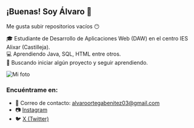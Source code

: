 ## ¡Buenas! Soy Álvaro 👋

Me gusta subir repositorios vacíos 😶

🎓 Estudiante de Desarrollo de Aplicaciones Web (DAW) en el centro IES Alixar (Castilleja).  
💻 Aprendiendo Java, SQL, HTML entre otros.  
🚀 Buscando iniciar algún proyecto y seguir aprendiendo.  

![Mi foto](daw1tgit/pablomotosVSC)

### Encuéntrame en:

- 📧 Correo de contacto: alvaroortegabenitez03@gmail.com  
- 📷 [Instagram](https://www.instagram.com/alviam._/)  
- 🐦 [X (Twitter)](https://x.com/Arvarisu)






